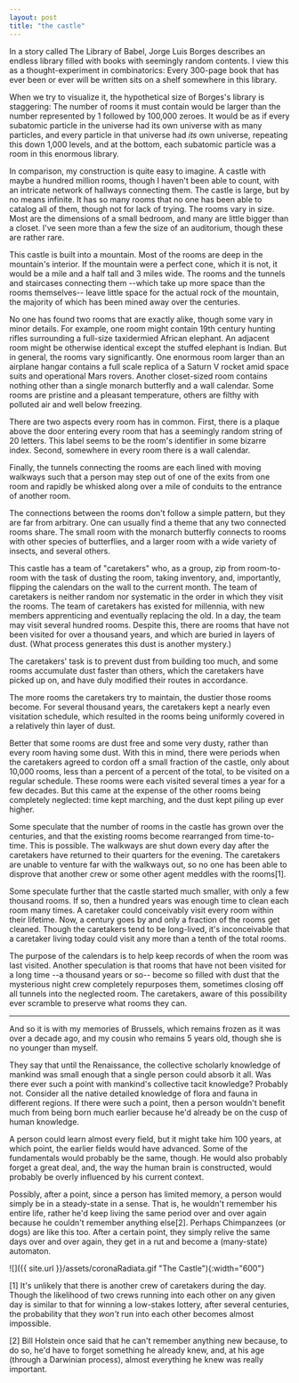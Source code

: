 ```yaml
---
layout: post
title: "the castle"
---
```





In a story called The Library of Babel, Jorge Luis Borges describes an endless library filled
with books with seemingly random contents.  I view this as a thought-experiment in
combinatorics: Every 300-page book that has ever been or ever will be written sits on a shelf
somewhere in this library.

When we try to visualize it, the hypothetical size of Borges's library is staggering: The
number of rooms it must contain would be larger than the number represented by 1 followed by
100,000 zeroes.  It would be as if every subatomic particle in the universe had its own
universe with as many particles, and every particle in that universe had *its* own universe,
repeating this down 1,000 levels, and at the bottom, each subatomic particle was a room in this
enormous library.

In comparison, my construction is quite easy to imagine.  A castle with maybe a hundred million
rooms, though I haven't been able to count, with an intricate network of hallways connecting
them.  The castle is large, but by no means infinite.  It has so many rooms that no one has
been able to catalog all of them, though not for lack of trying.  The rooms vary in size.  Most
are the dimensions of a small bedroom, and many are little bigger than a closet.  I've seen
more than a few the size of an auditorium, though these are rather rare.

This castle is built into a mountain.  Most of the rooms are deep in the mountain's interior.
If the mountain were a perfect cone, which it is not, it would be a mile and a half tall and 3
miles wide.  The rooms and the tunnels and staircases connecting them --which take up more
space than the rooms themselves-- leave little space for the actual rock of the mountain, the
majority of which has been mined away over the centuries.

No one has found two rooms that are exactly alike, though some vary in minor details.  For
example, one room might contain 19th century hunting rifles surrounding a full-size taxidermied
African elephant.  An adjacent room might be otherwise identical except the stuffed elephant is
Indian.  But in general, the rooms vary significantly.  One enormous room larger than an
airplane hangar contains a full scale replica of a Saturn V rocket amid space suits and
operational Mars rovers.  Another closet-sized room contains nothing other than a single
monarch butterfly and a wall calendar.  Some rooms are pristine and a pleasant temperature,
others are filthy with polluted air and well below freezing.

There are two aspects every room has in common.  First, there is a plaque above the door
entering every room that has a seemingly random string of 20 letters.  This label seems to be
the room's identifier in some bizarre index.  Second, somewhere in every room there is a wall
calendar.

Finally, the tunnels connecting the rooms are each lined with moving walkways such that a
person may step out of one of the exits from one room and rapidly be whisked along over a mile
of conduits to the entrance of another room.

The connections between the rooms don't follow a simple pattern, but they are far from
arbitrary.  One can usually find a theme that any two connected rooms share.  The small room
with the monarch butterfly connects to rooms with other species of butterflies, and a larger
room with a wide variety of insects, and several others.

This castle has a team of "caretakers" who, as a group, zip from room-to-room with the task of
dusting the room, taking inventory, and, importantly, flipping the calendars on the wall to the
current month.  The team of caretakers is neither random nor systematic in the order in which
they visit the rooms.  The team of caretakers has existed for millennia, with new members
apprenticing and eventually replacing the old.  In a day, the team may visit several hundred
rooms.  Despite this, there are rooms that have not been visited for over a thousand years, and
which are buried in layers of dust.  (What process generates this dust is another mystery.)

The caretakers' task is to prevent dust from building too much, and some rooms accumulate dust
faster than others, which the caretakers have picked up on, and have duly modified their routes
in accordance.

The more rooms the caretakers try to maintain, the dustier those rooms become.  For several
thousand years, the caretakers kept a nearly even visitation schedule, which resulted in the
rooms being uniformly covered in a relatively thin layer of dust.

Better that some rooms are dust free and some very dusty, rather than every room having some
dust.  With this in mind, there were periods when the caretakers agreed to cordon off a small
fraction of the castle, only about 10,000 rooms, less than a percent of a percent of the total,
to be visited on a regular schedule.  These rooms were each visited several times a year for a
few decades.  But this came at the expense of the other rooms being completely neglected: time
kept marching, and the dust kept piling up ever higher.

Some speculate that the number of rooms in the castle has grown over the centuries, and that
the existing rooms become rearranged from time-to-time.  This is possible.  The walkways are
shut down every day after the caretakers have returned to their quarters for the evening.  The
caretakers are unable to venture far with the walkways out, so no one has been able to disprove
that another crew or some other agent meddles with the rooms[1].

Some speculate further that the castle started much smaller, with only a few thousand rooms.
If so, then a hundred years was enough time to clean each room many times.  A caretaker could
conceivably visit every room within their lifetime.  Now, a century goes by and only a fraction
of the rooms get cleaned.  Though the caretakers tend to be long-lived, it's inconceivable that
a caretaker living today could visit any more than a tenth of the total rooms.

The purpose of the calendars is to help keep records of when the room was last visited.
Another speculation is that rooms that have not been visited for a long time --a thousand years
or so-- become so filled with dust that the mysterious night crew completely repurposes them,
sometimes closing off all tunnels into the neglected room.  The caretakers, aware of this
possibility ever scramble to preserve what rooms they can.

***

And so it is with my memories of Brussels, which remains frozen as it was over a decade ago,
and my cousin who remains 5 years old, though she is no younger than myself.

They say that until the Renaissance, the collective scholarly knowledge of mankind was small
enough that a single person could absorb it all.  Was there ever such a point with mankind's
collective tacit knowledge?  Probably not.  Consider all the native detailed knowledge of flora
and fauna in different regions.  If there were such a point, then a person wouldn't benefit
much from being born much earlier because he'd already be on the cusp of human knowledge.

A person could learn almost every field, but it might take him 100 years, at which point, the
earlier fields would have advanced.  Some of the fundamentals would probably be the same,
though.  He would also probably forget a great deal, and, the way the human brain is
constructed, would probably be overly influenced by his current context.

Possibly, after a point, since a person has limited memory, a person would simply be in a
steady-state in a sense.  That is, he wouldn't remember his entire life, rather he'd keep
living the same period over and over again because he couldn't remember anything else[2].  Perhaps
Chimpanzees (or dogs) are like this too.  After a certain point, they simply relive the same
days over and over again, they get in a rut and become a (many-state) automaton.

![]({{ site.url }}/assets/coronaRadiata.gif "The Castle"){:width="600"}

[1] It's unlikely that there is another crew of caretakers during the day.  Though the likelihood
of two crews running into each other on any given day is similar to that for winning a
low-stakes lottery, after several centuries, the probability that they *won't* run into each
other becomes almost impossible.

[2] Bill Holstein once said that he can't remember anything new because, to do so, he'd have to
forget something he already knew, and, at his age (through a Darwinian process), almost
everything he knew was really important.

